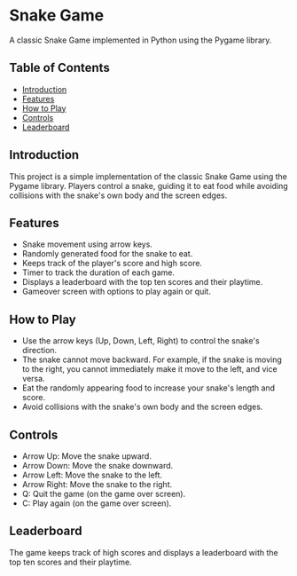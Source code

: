 # Snake Game

A classic Snake Game implemented in Python using the Pygame library.

## Table of Contents

- [Introduction](#introduction)
- [Features](#features)
- [How to Play](#how-to-play)
- [Controls](#controls)
- [Leaderboard](#leaderboard)

## Introduction

This project is a simple implementation of the classic Snake Game using the Pygame library. Players control a snake, guiding it to eat food while avoiding collisions with the snake's own body and the screen edges.

## Features

- Snake movement using arrow keys.
- Randomly generated food for the snake to eat.
- Keeps track of the player's score and high score.
- Timer to track the duration of each game.
- Displays a leaderboard with the top ten scores and their playtime.
- Gameover screen with options to play again or quit.

## How to Play

- Use the arrow keys (Up, Down, Left, Right) to control the snake's direction.
- The snake cannot move backward. For example, if the snake is moving to the right, you cannot immediately make it move to the left, and vice versa.
- Eat the randomly appearing food to increase your snake's length and score.
- Avoid collisions with the snake's own body and the screen edges.

## Controls

- Arrow Up: Move the snake upward.
- Arrow Down: Move the snake downward.
- Arrow Left: Move the snake to the left.
- Arrow Right: Move the snake to the right.
- Q: Quit the game (on the game over screen).
- C: Play again (on the game over screen).

## Leaderboard

The game keeps track of high scores and displays a leaderboard with the top ten scores and their playtime.
